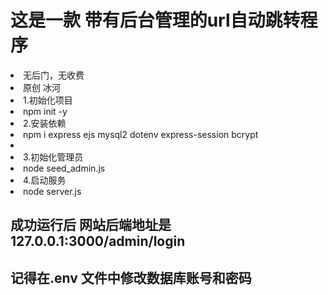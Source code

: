 <h1>这是一款 带有后台管理的url自动跳转程序</h1>

<li>无后门，无收费</li>
<li>原创 冰河</li>
<li>1.初始化项目</li>
<li>npm init -y</li>
<li>2.安装依赖</li>
<li>npm i express ejs mysql2 dotenv express-session bcrypt <li>
<li>3.初始化管理员</li>
<li>node seed_admin.js</li>
<li>4.启动服务</li>
<li>node server.js</li>
<h2>成功运行后 网站后端地址是 127.0.0.1:3000/admin/login</h2>
<h2>记得在.env 文件中修改数据库账号和密码
